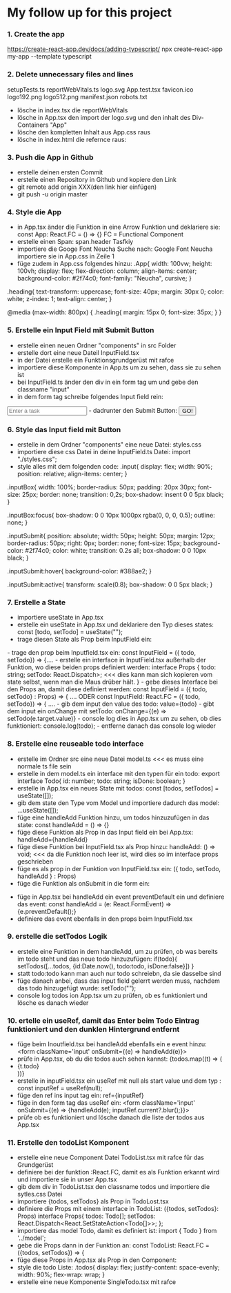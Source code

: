 # My follow up for this project

### 1. Create the app

https://create-react-app.dev/docs/adding-typescript/
npx create-react-app my-app --template typescript

### 2. Delete unnecessary files and lines

setupTests.ts
reportWebVitals.ts
logo.svg
App.test.tsx
favicon.ico
logo192.png
logo512.png
manifest.json
robots.txt

- lösche in index.tsx die reportWebVitals
- lösche in App.tsx den import der logo.svg und den inhalt des Div-Containers "App"
- lösche den kompletten Inhalt aus App.css raus
- lösche in index.html die refernce raus:
<link rel="apple-touch-icon" href="%PUBLIC_URL%/logo192.png" />
<link rel="icon" href="%PUBLIC_URL%/favicon.ico" />
<link rel="manifest" href="%PUBLIC_URL%/manifest.json" />

### 3. Push die App in Github

- erstelle deinen ersten Commit
- erstelle einen Repository in Github und kopiere den Link
- git remote add origin XXX(den link hier einfügen)
- git push -u origin master

### 4. Style die App

- in App.tsx änder die Funktion in eine Arrow Funktion und deklariere sie:
const App: React.FC = () => {}
FC = Functional Component
- erstelle einen Span: span.header
<span className="heading">Tasfkiy</span>
- importiere die Googe Font Neucha
Suche nach: Google Font Neucha
importiere sie in App.css in Zeile 1
- füge zudem in App.css folgendes hinzu:
.App{
    width: 100vw;
    height: 100vh;
    display: flex;
    flex-direction: column;
    align-items: center;
    background-color: #2f74c0;
    font-family: "Neucha", cursive;
}

.heading{
    text-transform: uppercase;
    font-size: 40px;
    margin: 30px 0;
    color: white;
    z-index: 1;
    text-align: center;
}

@media (max-width: 800px) {
    .heading{
        margin: 15px 0;
        font-size: 35px;
    }
}

### 5. Erstelle ein Input Field mit Submit Button

- erstelle einen neuen Ordner "components" in src Folder
- erstelle dort eine neue Dateil InputField.tsx
- in der Datei erstelle ein Funktionsgrundgerüst mit rafce
- importiere diese Komponente in App.ts um zu sehen, dass sie zu sehen ist
- bei InputField.ts änder den div in ein form tag um und gebe den classname "input"
- in dem form tag schreibe folgendes Input field rein:
<input type='input' placeholder='Enter a task' className='inputBox'/>
- dadrunter den Submit Button:
<button className='inputSubmit' type='submit'>GO!</button>

### 6. Style das Input field mit Button

- erstelle in dem Ordner "components" eine neue Datei: styles.css
- importiere diese css Datei in deine InputField.ts Datei: import "./styles.css";
- style alles mit dem folgenden code:
.input{
    display: flex;
    width: 90%;
    position: relative;
    align-items: center;
}

.inputBox{
    width: 100%;
    border-radius: 50px;
    padding: 20px 30px;
    font-size: 25px;
    border: none;
    transition: 0,2s;
    box-shadow: insent 0 0 5px black;
}

.inputBox:focus{
    box-shadow: 0 0 10px 1000px rgba(0, 0, 0, 0.5);
    outline: none;
}

.inputSubmit{
    position: absolute;
    width: 50px;
    height: 50px;
    margin: 12px;
    border-radius: 50px;
    right: 0px;
    border: none;
    font-size: 15px;
    background-color: #2f74c0;
    color: white;
    transition: 0.2s all;
    box-shadow: 0 0 10px black;
}

.inputSubmit:hover{
    background-color: #388ae2;
}

.inputSubmit:active{
    transform: scale(0.8);
    box-shadow: 0 0 5px black;
}

### 7. Erstelle a State

- importiere useState in App.tsx
- erstelle ein useState in App.tsx und deklariere den Typ dieses states:
const [todo, setTodo] = useState<string>("");
- trage diesen State als Prop beim InputField ein:
<InputField todo={todo} setTodo={setTodo}/>
- trage den prop beim Inputfield.tsx ein:
const InputField = ({ todo, setTodo}) => {....
- erstelle ein interface in InputField.tsx außerhalb der Funktion, wo diese beiden props definiert werden:
interface Props {
    todo: string;
    setTodo: React.Dispatch<React.SetStateAction<string>>;  <<< dies kann man sich kopieren vom state selbst, wenn man die Maus drüber hält.
}
- gebe dieses Interface bei den Props an, damit diese definiert werden:
const InputField = ({ todo, setTodo} : Props) => { ....
ODER
const InputField: React.FC<Props> = ({ todo, setTodo}) => { ....
- gib dem input den value des todo: value={todo}
- gibt dem input ein onChange mit setTodo: onChange={(e) => setTodo(e.target.value)}
- console log dies in App.tsx um zu sehen, ob dies funktioniert: console.log(todo);
- entferne danach das console log wieder

### 8. Erstelle eine reuseable todo interface

- erstelle im Ordner src eine neue Datei model.ts <<< es muss eine normale ts file sein
- erstelle in dem model.ts ein interface mit den typen für ein todo:
export interface Todo{
    id: number;
    todo: string;
    isDone: boolean;
}
- erstelle in App.tsx ein neues State mit todos:
const [todos, setTodos] = useState([]);
- gib dem state den Type vom Model und importiere dadurch das model:
...useState<Todo>([]);
- füge eine handleAdd Funktion hinzu, um todos hinzuzufügen in das state:
const handleAdd = () => {}
- füge diese Funktion als Prop in das Input field ein bei App.tsx: handleAdd={handleAdd} 
- füge diese Funktion bei InputField.tsx als Prop hinzu:
handleAdd: () => void; <<< da die Funktion noch leer ist, wird dies so im interface props geschrieben
- füge es als prop in der Funktion von InputField.tsx ein: ({ todo, setTodo, handleAdd } : Props)
- füge die Funktion als onSubmit in die form ein: <form className='input' onSubmit={handleAdd}>
- füge in App.tsx bei handleAdd ein event preventDefault ein und definiere das event:
const handleAdd = (e: React.FormEvent) => {e.preventDefault();}
- definiere das event ebenfalls in den props beim InputField.tsx

### 9. erstelle die setTodos Logik

- erstelle eine Funktion in dem handleAdd, um zu prüfen, ob was bereits im todo steht und das neue todo hinzuzufügen:
if(todo){ setTodos([...todos, {id:Date.now(), todo:todo, isDone:false}]) }
- statt todo:todo kann man auch nur todo schreiebn, da sie dasselbe sind
- füge danach anbei, dass das input field gelerrt werden muss, nachdem das todo hinzugefügt wurde: setTodo("");
- console log todos ion App.tsx um zu prüfen, ob es funktioniert und lösche es danach wieder

### 10. ertelle ein useRef, damit das Enter beim Todo Eintrag funktioniert und den dunklen Hintergrund entfernt

- füge beim Inoutfield.tsx bei handleAdd ebenfalls ein e event hinzu: <form className='input' onSubmit={(e) => handleAdd(e)}>
- prüfe in App.tsx, ob du die todos auch sehen kannst: {todos.map((t) => (<li>{t.todo}</li>))}
- erstelle in inputField.tsx ein useRef mit null als start value und dem typ <HTMLInputElement>: const inputRef = useRef<HTMLInputElement>(null);
- füge den ref ins input tag ein: ref={inputRef}
- füge in den form tag das useRef ein: <form className='input' onSubmit={(e) => {handleAdd(e); inputRef.current?.blur();}}>
- prüfe ob es funktioniert und lösche danach die liste der todos aus App.tsx

### 11. Erstelle den todoList Komponent

- erstelle eine neue Component Datei TodoList.tsx mit rafce für das Grundgerüst
- definiere bei der funktion :React.FC, damit es als Funktion erkannt wird und importiere sie in unser App.tsx
- gib dem div in TodoList.tsx den classname todos und importiere die sytles.css Datei
- importiere {todos, setTodos} als Prop in TodoLost.tsx
- definiere die Props mit einem interface in TodoList: ({todos, setTodos}: Props)
interface Props{
    todos: Todo[];
    setTodos: React.Dispatch<React.SetStateAction<Todo[]>>;
};
- importiere das model Todo, damit es definiert ist: import { Todo } from '../model';
- gebe die Props dann in der Funktion an: const TodoList: React.FC<Props> = ({todos, setTodos}) => {
- füge diese Props in App.tsx als Prop in den Component: <TodoList todos={todos} setTodos={setTodos}/>
- style die todo Liste:
.todos{
    display: flex;
    justify-content: space-evenly;
    width: 90%;
    flex-wrap: wrap;
}
- erstelle eine neue Komponente SingleTodo.tsx mit rafce